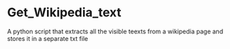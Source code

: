 # Get_Wikipedia_text
A python script that extracts all the visible teexts from a wikipedia page and stores it in a separate txt file
